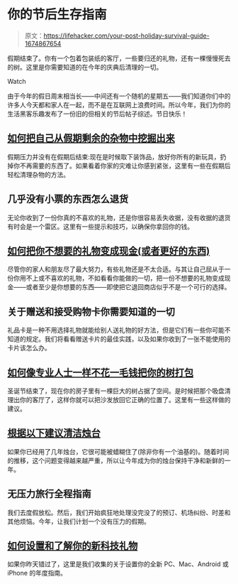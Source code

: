 # 你的节后生存指南

> 原文：<https://lifehacker.com/your-post-holiday-survival-guide-1674867654>

假期结束了。你有一个包着包装纸的客厅，一些要归还的礼物，还有一棵慢慢死去的树。这里是你需要知道的在今年的庆典后清理的一切。

Watch

由于今年的假日周末相当长——中间还有一个随机的星期五——我们知道你们中的许多人今天都和家人在一起，而不是在互联网上浪费时间。所以今年，我们为你的生活黑客乐趣发布了一份旧的但相关的节后帖子综述。节日快乐！

## [如何把自己从假期剩余的杂物中挖掘出来](http://lifehacker.com/how-to-dig-yourself-out-from-your-leftover-holiday-clut-5871424)

假期压力并没有在假期后结束:现在是时候取下装饰品，放好你所有的新玩具，扔掉你不再需要的东西了。如果看着你家的灾难让你感到紧张，这里有一些在假期后轻松清理杂物的方法。

## 几乎没有小票的东西怎么退货

无论你收到了一份你真的不喜欢的礼物，还是你很容易丢失收据，没有收据的退货有时会是一个雷区。这里有一些提示和技巧，以确保你拿回你的钱。

## [如何把你不想要的礼物变成现金(或者更好的东西)](http://lifehacker.com/how-to-turn-your-unwanted-gifts-into-cash-or-something-5870915)

尽管你的家人和朋友尽了最大努力，有些礼物还是不太合适。与其让自己屈从于一份你用不上或不喜欢的礼物，不如看看你能做的一切，把一份不想要的礼物变成现金——或者至少是你想要的东西——即使把它退回商店似乎不是一个可行的选择。

## 关于赠送和接受购物卡你需要知道的一切

礼品卡是一种不用选择礼物就能给别人送礼物的好方法，但是它们有一些你可能不知道的规定。我们将看看赠送卡片的最佳实践，以及如果你收到了一张不能使用的卡片该怎么办。

## [如何像专业人士一样不花一毛钱把你的树打包](http://lifehacker.com/how-to-pack-your-tree-like-a-pro-without-spending-a-dim-5871245)

圣诞节结束了，现在你的房子里有一棵巨大的树占据了空间。是时候把那个吸盘清理出你的客厅了，这样你就可以把沙发放回它正确的位置了。这里有一些这样做的建议。

## [根据以下建议清洁烛台](http://lifehacker.com/clean-and-de-wax-your-menorah-with-these-tips-1671688772)

如果你已经用了几年烛台，它很可能被蜡糊住了(除非你有一个油基的)。随着时间的推移，这个问题变得越来越严重，所以让今年成为你的烛台保持干净和新鲜的一年。

## 无压力旅行全程指南

我们去度假放松。然后，我们开始疯狂地处理没完没了的预订、机场纠纷、时差和其他烦恼。今年，让我们计划一个没有压力的假期。

## [如何设置和了解你的新科技礼物](http://lifehacker.com/how-to-set-up-and-get-to-know-your-new-pc-mac-android-5870892)

如果你昨天错过了，这里是我们收集的关于设置你的全新 PC、Mac、Android 或 iPhone 的年度指南。
